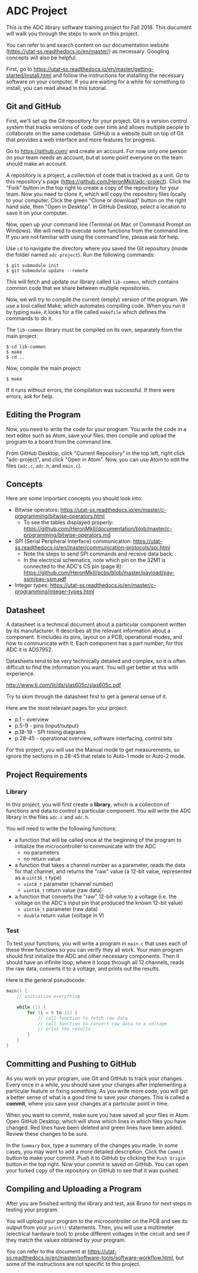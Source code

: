 # ADC Project

This is the ADC library software training project for Fall 2018. This document will walk you through the steps to work on this project.

You can refer to and search content on our documentation website (https://utat-ss.readthedocs.io/en/master/) as necessary. Googling concepts will also be helpful.

First, go to https://utat-ss.readthedocs.io/en/master/getting-started/install.html and follow the instructions for installing the necessary software on your computer. If you are waiting for a while for something to install, you can read ahead in this tutorial.


## Git and GitHub

First, we'll set up the Git repository for your project. Git is a version control system that tracks versions of code over time and allows multiple people to collaborate on the same codebase. GitHub is a website built on top of Git that provides a web interface and more features for progress.

Go to https://github.com/ and create an account. For now only one person on your team needs an account, but at some point everyone on the team should make an account.

A repository is a project, a collection of code that is tracked as a unit. Go to this repository's page (https://github.com/HeronMkII/adc-project). Click the "Fork" button in the top right to create a copy of the repository for your team. Now you need to clone it, which will copy the repository files locally to your computer. Click the green "Clone or download" button on the right hand side, then "Open in Desktop". In GitHub Desktop, select a location to save it on your computer.

Now, open up your command line (Terminal on Mac or Command Prompt on Windows). We will need to execute some functions from the command line. If you are not familiar with using the command line, please ask for help.

Use `cd` to navigate the directory where you saved the Git repository (inside the folder named `adc-project`). Run the following commands:

```
$ git submodule init
$ git submodule update --remote
```

This will fetch and update our library called `lib-common`, which contains common code that we share between multiple repositories.

Now, we will try to compile the current (empty) version of the program. We use a tool called Make, which automates compiling code. When you run it by typing `make`, it looks for a file called `makefile` which defines the commands to do it.

The `lib-common` library must be compiled on its own, separately from the main project.

```
$ cd lib-common
$ make
$ cd ..
```

Now, compile the main project:

```
$ make
```

If it runs without errors, the compilation was successful. If there were errors, ask for help.


## Editing the Program

Now, you need to write the code for your program. You write the code in a text editor such as Atom, save your files, then compile and upload the program to a board from the command line.

From GitHub Desktop, click "Current Repository" in the top left, right click "adc-project", and click "Open in Atom". Now, you can use Atom to edit the files (`adc.c`, `adc.h`, and `main.c`).


## Concepts

Here are some important concepts you should look into:

- Bitwise operators: https://utat-ss.readthedocs.io/en/master/c-programming/bitwise-operators.html
    - To see the tables displayed properly: https://github.com/HeronMkII/documentation/blob/master/c-programming/bitwise-operators.md
- SPI (Serial Peripheral Interface) communication: https://utat-ss.readthedocs.io/en/master/communication-protocols/spi.html
    - Note the steps to send SPI commands and receive data back:
    - In the electrical schematics, note which pin on the 32M1 is connected to the ADC's CS pin (page 8): https://github.com/HeronMkII/pcbs/blob/master/payload/pay-ssm/pay-ssm.pdf
- Integer types: https://utat-ss.readthedocs.io/en/master/c-programming/integer-types.html


## Datasheet

A datasheet is a technical document about a particular component written by its manufacturer. It describes all the relevant information about a component. It includes its pins, layout on a PCB, operational modes, and how to communicate with it. Each component has a part number; for this ADC it is ADS7952.

Datasheets tend to be very technically detailed and complex, so it is often difficult to find the information you want. You will get better at this with experience.

http://www.ti.com/lit/ds/slas605c/slas605c.pdf

Try to skim through the datasheet first to get a general sense of it.

Here are the most relevant pages for your project:
- p.1 - overview
- p.5-9 - pins (input/output)
- p.18-19 - SPI timing diagrams
- p.28-45 - operational overview, software interfacing, control bits

For this project, you will use the Manual mode to get measurements, so ignore the sections in p.28-45 that relate to Auto-1 mode or Auto-2 mode.


## Project Requirements

### Library

In this project, you will first create a **library**, which is a collection of functions and data to control a particular component. You will write the ADC library in the files `adc.c` and `adc.h`.

You will need to write the following functions:
- a function that will be called once at the beginning of the program to initialize the microcontroller to communicate with the ADC
    - no parameters
    - no return value
- a function that takes a channel number as a parameter, reads the data for that channel, and returns the "raw" value (a 12-bit value, represented as a `uint16_t` type)
    - `uint8_t` parameter (channel number)
    - `uint16_t` return value (raw data)
- a function that converts the "raw" 12-bit value to a voltage (i.e. the voltage on the ADC's input pin that produced the known 12-bit value)
    - `uint16_t` parameter (raw data)
    - `double` return value (voltage in V)

### Test

To test your functions, you will write a program in `main.c` that uses each of these three functions so you can verify they all work. Your main program should first initialize the ADC and other necessary components. Then it should have an infinite loop, where it loops through all 12 channels, reads the raw data, converts it to a voltage, and prints out the results.

Here is the general pseudocode:

```C
main() {
    // initialize everything

    while (1) {
        for (i = 0 to 11) {
            // call function to fetch raw data
            // call function to convert raw data to a voltage
            // print the results
        }
    }
}
```


## Committing and Pushing to GitHub

As you work on your program, use Git and GitHub to track your changes. Every once in a while, you should save your changes after implementing a particular feature or fixing something. As you write more code, you will get a better sense of what is a good time to save your changes. This is called a **commit**, where you save your changes at a particular point in time.

When you want to commit, make sure you have saved all your files in Atom. Open GitHub Desktop, which will show which lines in which files you have changed. Red lines have been deleted and green lines have been added. Review these changes to be sure.

In the `Summary` box, type a summary of the changes you made. In some cases, you may want to add a more detailed description. Click the `Commit` button to make your commit. Push it to GitHub by clicking the `Push Origin` button in the top right. Now your commit is saved on GitHub. You can open your forked copy of the repository on GitHub to see that it was pushed.


## Compiling and Uploading a Program

After you are finished writing the library and test, ask Bruno for next steps in testing your program.

You will upload your program to the microcontroller on the PCB and see its output from your `print()` statements. Then, you will use a multimeter (electrical hardware tool) to probe different voltages in the circuit and see if they match the values obtained by your program.

You can refer to the document at https://utat-ss.readthedocs.io/en/master/software-tools/software-workflow.html, but some of the instructions are not specific to this project.
